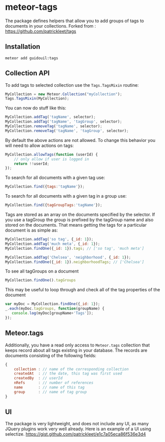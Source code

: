 # meteor-tags

The package defines helpers that allow you to
add groups of tags to documents in your collections.
Forked from :
https://github.com/patrickleet/tags

## Installation
```
meteor add guidouil:tags
```

## Collection API

To add tags to selected collection use the `Tags.TagsMixin` routine:
```javascript
MyCollection = new Meteor.Collection("myCollection");
Tags.TagsMixin(MyCollection);
```
You can now do stuff like this:
```javascript
MyCollection.addTag('tagName', selector);
MyCollection.addTag('tagName', 'tagGroup', selector);
MyCollection.removeTag('tagName', selector);
MyCollection.removeTag('tagName', 'tagGroup', selector);
```
By default the above actions are not allowed. To change this behavior
you will need to allow actions on tags:
```javascript
MyCollection.allowTags(function (userId) {
    // only allow if user is logged in
    return !!userId;
});
```
To search for all documents with a given tag use:
```javascript
MyCollection.find({tags:'tagName'});
```

To search for all documents with a given tag in a group use:
```javascript
MyCollection.find({tagGroupTags:'tagName'});
```

Tags are stored as an array on the documents specified by the selector. If you use a tagGroup the group is prefixed by the tagGroup name and also stored on the documents. That means getting the tags for a particular document is as simple as:
```javascript
MyCollection.addTag('so tag', {_id: 1});
MyCollection.addTag('much meta', {_id: 1});
MyCollection.findOne({_id: 1}).tags; // ['so tag', 'much meta']

MyCollection.addTag('Chelsea', 'neighborhood', {_id: 1});
MyCollection.findOne({_id: 1}).neighborhoodTags; // ['Chelsea']

```

To see all tagGroups on a document
```javascript
MyCollection.findOne().tagGroups
```
This may be useful to loop through and check all of the tag properties of the document
```javascript
var myDoc = MyCollection.findOne({_id: 1});
_.each(myDoc.tagGroups, function(groupName) {
   console.log(myDoc[groupName+'Tags']);
});
```

## Meteor.tags

Additionally, you have a read only access to `Meteor.tags` collection
that keeps record about all tags existing in your database. The records
are documents consisting of the following fields:
```javascript
{
    collection : // name of the corresponding collection
    createdAt  : // the date, this tag was first used
    createdBy  : // userId
    nRefs      : // number of references
    name       : // name of this tag
    group      : // name of tag group
}
```

## UI
The package is very lightweight, and does not include any UI, as many
JQuery plugins work very well already. Here is an example of a UI using
selectize.
https://gist.github.com/patrickleet/e1c7a05eca86f536e3d4
